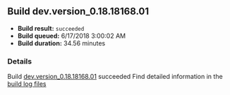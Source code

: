 ## Build dev.version_0.18.18168.01
- **Build result:** `succeeded`
- **Build queued:** 6/17/2018 3:00:02 AM
- **Build duration:** 34.56 minutes
### Details
Build [dev.version_0.18.18168.01](https://winappstudio.visualstudio.com/web/build.aspx?pcguid=a4ef43be-68ce-4195-a619-079b4d9834c2&builduri=vstfs%3a%2f%2f%2fBuild%2fBuild%2f25881) succeeded
Find detailed information in the [build log files](https://uwpctdiags.blob.core.windows.net/buildlogs/dev.version_0.18.18168.01_logs.zip)
